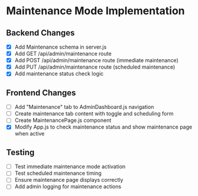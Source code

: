 # Maintenance Mode Implementation

## Backend Changes

- [x] Add Maintenance schema in server.js
- [x] Add GET /api/admin/maintenance route
- [x] Add POST /api/admin/maintenance route (immediate maintenance)
- [x] Add PUT /api/admin/maintenance route (scheduled maintenance)
- [x] Add maintenance status check logic

## Frontend Changes

- [ ] Add "Maintenance" tab to AdminDashboard.js navigation
- [ ] Create maintenance tab content with toggle and scheduling form
- [ ] Create MaintenancePage.js component
- [x] Modify App.js to check maintenance status and show maintenance page when active

## Testing

- [ ] Test immediate maintenance mode activation
- [ ] Test scheduled maintenance timing
- [ ] Ensure maintenance page displays correctly
- [ ] Add admin logging for maintenance actions
